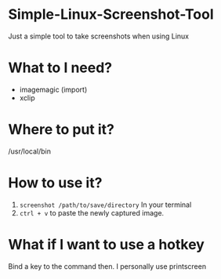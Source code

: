 # Simple-Linux-Screenshot-Tool
Just a simple tool to take screenshots when using Linux

# What to I need?
* imagemagic (import)
* xclip

# Where to put it?
/usr/local/bin

# How to use it?
1. `screenshot /path/to/save/directory` In your terminal
1. `ctrl + v` to paste the newly captured image. 

# What if I want to use a hotkey
Bind a key to the command then. I personally use printscreen
